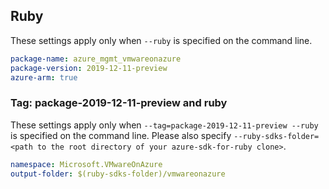 ## Ruby

These settings apply only when `--ruby` is specified on the command line.

```yaml
package-name: azure_mgmt_vmwareonazure
package-version: 2019-12-11-preview
azure-arm: true
```

### Tag: package-2019-12-11-preview and ruby

These settings apply only when `--tag=package-2019-12-11-preview --ruby` is specified on the command line.
Please also specify `--ruby-sdks-folder=<path to the root directory of your azure-sdk-for-ruby clone>`.

```yaml $(tag) == 'package-2019-12-11-preview' && $(ruby)
namespace: Microsoft.VMwareOnAzure
output-folder: $(ruby-sdks-folder)/vmwareonazure
```
